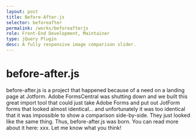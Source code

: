 ```yaml
---
layout: post
title: Before-After.js
selector: beforeafter
permalink: /works/beforeafterjs
role: Front-End Development, Maintainer
type: jQuery Plugin
desc: A fully responsive image comparison slider.
---
```


# before-after.js

before-after.js is a project that happened because of a need on a landing page at Jotform. Adobe FormsCentral was shutting down and we built this great import tool that could just take Adobe Forms and put out JotForm forms that looked almost identical… and unfortunately it was too identical that it was impossible to show a comparison side-by-side. They just looked like the same thing. Thus, before-after.js was born. You can read more about it here: xxx. Let me know what you think!